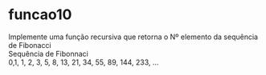 # funcao10
Implemente uma função recursiva que retorna o Nº elemento da sequência de Fibonacci         
Sequência de Fibonnaci             
0,1, 1, 2, 3, 5, 8, 13, 21, 34, 55, 89, 144, 233, ...
